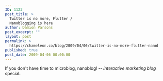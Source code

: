```yaml
---
ID: 1123
post_title: >
  Twitter is no more, Flutter /
  Nanoblogging is here
author: Damion Parsons
post_excerpt: ""
layout: post
permalink: >
  https://chameleon.co/blog/2009/04/06/twitter-is-no-more-flutter-nanoblogging-is-here/
published: true
post_date: 2009-04-06 00:00:00
---
```

If you don't have time to microblog, nanoblog! -- <em>interactive marketing blog</em> special.

<object data="https://www.youtube.com/v/BeLZCy-_m3s&amp;hl=en&amp;fs=1" type="application/x-shockwave-flash" width="480" height="295"><param name="allowFullScreen" value="true" /><param name="allowscriptaccess" value="always" /><param name="src" value="https://www.youtube.com/v/BeLZCy-_m3s&amp;hl=en&amp;fs=1" /><param name="allowfullscreen" value="true" /></object>